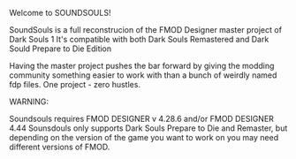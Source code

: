 
Welcome to SOUNDSOULS!

SoundSouls is a full reconstrucion of the FMOD Designer master project of Dark Souls 1
It's compatible with both Dark Souls Remastered and Dark Sould Prepare to Die Edition

Having the master project pushes the bar forward by giving the modding community something easier to work with than a bunch of weirdly named fdp files.
One project - zero hustles.


WARNING:

Soundsouls requires FMOD DESIGNER v 4.28.6 and/or FMOD DESIGNER 4.44
Sounsdouls only supports Dark Souls Prepare to Die and Remaster, but depending on the version of the game you want to work on you may need different versions of FMOD.

